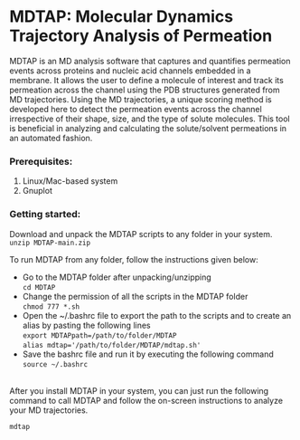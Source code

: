 # MDTAP: Molecular Dynamics Trajectory Analysis of Permeation

MDTAP is an MD analysis software that captures and quantifies permeation events across proteins and nucleic acid channels embedded in a membrane. It allows the user to define a molecule of interest and track its permeation across the channel using the PDB structures generated from MD trajectories. Using the MD trajectories, a unique scoring method is developed here to detect the permeation events across the channel irrespective of their shape, size, and the type of solute molecules. This tool is beneficial in analyzing and calculating the solute/solvent permeations in an automated fashion.


### Prerequisites:
1) Linux/Mac-based system
2) Gnuplot


### Getting started:
Download and unpack the MDTAP scripts to any folder in your system. <br> ``unzip MDTAP-main.zip`` <br>

To run MDTAP from any folder, follow the instructions given below:
- Go to the MDTAP folder after unpacking/unzipping <br> ``cd MDTAP``
- Change the permission of all the scripts in the MDTAP folder <br> ``chmod 777 *.sh``
- Open the ~/.bashrc file to export the path to the scripts and to create an alias by pasting the following lines <br> ``export MDTAPpath=/path/to/folder/MDTAP`` <br> ``alias mdtap='/path/to/folder/MDTAP/mdtap.sh'``
- Save the bashrc file and run it by executing the following command <br> ``source ~/.bashrc``

<br>After you install MDTAP in your system, you can just run the following command to call MDTAP and follow the on-screen instructions to analyze your MD trajectories.<br>

``mdtap``
